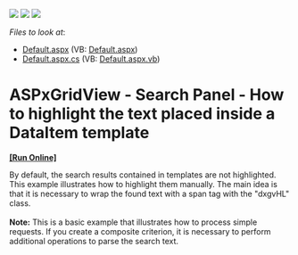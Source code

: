 <!-- default badges list -->
![](https://img.shields.io/endpoint?url=https://codecentral.devexpress.com/api/v1/VersionRange/128536430/14.2.6%2B)
[![](https://img.shields.io/badge/Open_in_DevExpress_Support_Center-FF7200?style=flat-square&logo=DevExpress&logoColor=white)](https://supportcenter.devexpress.com/ticket/details/T222691)
[![](https://img.shields.io/badge/📖_How_to_use_DevExpress_Examples-e9f6fc?style=flat-square)](https://docs.devexpress.com/GeneralInformation/403183)
<!-- default badges end -->
<!-- default file list -->
*Files to look at*:

* [Default.aspx](./CS/Default.aspx) (VB: [Default.aspx](./VB/Default.aspx))
* [Default.aspx.cs](./CS/Default.aspx.cs) (VB: [Default.aspx.vb](./VB/Default.aspx.vb))
<!-- default file list end -->
# ASPxGridView - Search Panel - How to highlight the text placed inside a DataItem template
<!-- run online -->
**[[Run Online]](https://codecentral.devexpress.com/t222691/)**
<!-- run online end -->


<p>By default, the search results contained in templates are not highlighted. This example illustrates how to highlight them manually. The main idea is that it is necessary to wrap the found text with a span tag with the "dxgvHL" class.<br /><br /><strong>Note:</strong> This is a basic example that illustrates how to process simple requests. If you create a composite criterion, it is necessary to perform additional operations to parse the search text. </p>

<br/>


